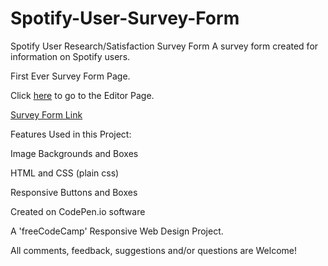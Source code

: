 # Spotify-User-Survey-Form

Spotify User Research/Satisfaction Survey Form
A survey form created for information on Spotify users.

First Ever Survey Form Page.

Click [here](https://codepen.io/richnguyen/pen/porowwK) to go to the Editor Page. 

[Survey Form Link](https://codepen.io/richnguyen/full/porowwK)

Features Used in this Project:

Image Backgrounds and Boxes

HTML and CSS (plain css)

Responsive Buttons and Boxes

Created on CodePen.io software

A 'freeCodeCamp' Responsive Web Design Project.

All comments, feedback, suggestions and/or questions are Welcome!
